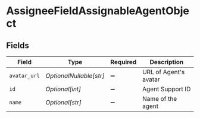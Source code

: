 # AssigneeFieldAssignableAgentObject


## Fields

| Field                   | Type                    | Required                | Description             |
| ----------------------- | ----------------------- | ----------------------- | ----------------------- |
| `avatar_url`            | *OptionalNullable[str]* | :heavy_minus_sign:      | URL of Agent's avatar   |
| `id`                    | *Optional[int]*         | :heavy_minus_sign:      | Agent Support ID        |
| `name`                  | *Optional[str]*         | :heavy_minus_sign:      | Name of the agent       |